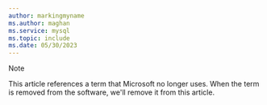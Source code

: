 ```yaml
---
author: markingmyname
ms.author: maghan
ms.service: mysql
ms.topic: include
ms.date: 05/30/2023
---
```


> [!NOTE]  
> This article references a term that Microsoft no longer uses. When the term is removed from the software, we'll remove it from this article.